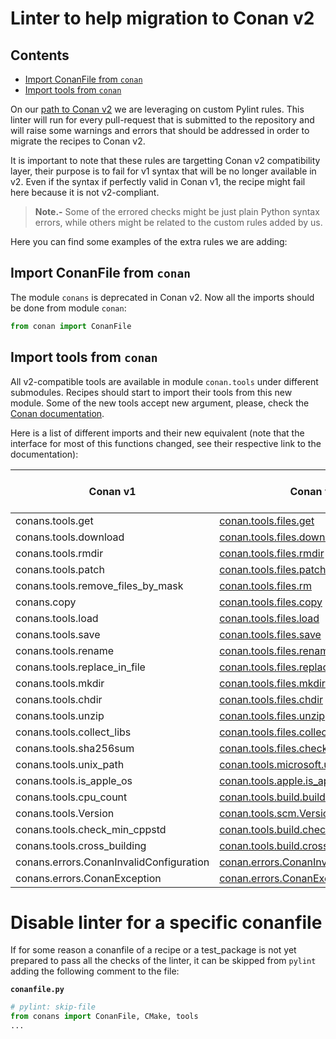 Linter to help migration to Conan v2
====================================

<!-- toc -->
## Contents

  * [Import ConanFile from `conan`](#import-conanfile-from-conan)
  * [Import tools from `conan`](#import-tools-from-conan)<!-- endToc -->

On our [path to Conan v2](v2_roadmap.md) we are leveraging on custom Pylint rules. This
linter will run for every pull-request that is submitted to the repository and will
raise some warnings and errors that should be addressed in order to migrate the
recipes to Conan v2.

It is important to note that these rules are targetting Conan v2 compatibility layer, their
purpose is to fail for v1 syntax that will be no longer available in v2. Even if the syntax
if perfectly valid in Conan v1, the recipe might fail here because it is not v2-compliant.

> **Note.-** Some of the errored checks might be just plain Python syntax errors, while
> others might be related to the custom rules added by us.

Here you can find some examples of the extra rules we are adding:

## Import ConanFile from `conan`

The module `conans` is deprecated in Conan v2. Now all the imports should be done from
module `conan`:

```python
from conan import ConanFile
```

## Import tools from `conan`

All v2-compatible tools are available in module `conan.tools` under different submodules. Recipes
should start to import their tools from this new module. Some of the new tools accept new
argument, please, check the [Conan documentation](https://docs.conan.io/en/latest/reference/conanfile/tools.html).

Here is a list of different imports and their new equivalent (note that the interface for most of this functions changed, see their respective link to the documentation):

| **Conan v1** | **Conan v2** | **Required Conan Version** |
|---|---|---|
| conans.tools.get | [conan.tools.files.get](https://docs.conan.io/en/latest/reference/conanfile/tools/files/downloads.html#conan-tools-files-get) | 1.41.0 |
| conans.tools.download | [conan.tools.files.download](https://docs.conan.io/en/latest/reference/conanfile/tools/files/downloads.html#conan-tools-files-download) | 1.41.0 |
| conans.tools.rmdir | [conan.tools.files.rmdir](https://docs.conan.io/en/latest/reference/conanfile/tools/files/basic.html#conan-tools-files-rmdir) | 1.47.0 |
| conans.tools.patch | [conan.tools.files.patch](https://docs.conan.io/en/latest/reference/tools.html#tools-patch) | 1.35.0 |
| conans.tools.remove_files_by_mask | [conan.tools.files.rm](https://docs.conan.io/en/latest/reference/conanfile/tools/files/basic.html#conan-tools-files-rm) | 1.50.0 |
| conans.copy | [conan.tools.files.copy](https://docs.conan.io/en/latest/reference/conanfile/tools/files/basic.html#conan-tools-files-copy) | 1.46.0 |
| conans.tools.load | [conan.tools.files.load](https://docs.conan.io/en/latest/reference/conanfile/tools/files/basic.html#conan-tools-files-load) | 1.35.0 |
| conans.tools.save | [conan.tools.files.save](https://docs.conan.io/en/latest/reference/conanfile/tools/files/basic.html#conan-tools-files-save) | 1.35.0 |
| conans.tools.rename | [conan.tools.files.rename](https://docs.conan.io/en/latest/reference/conanfile/tools/files/basic.html#conan-tools-files-rename) | 1.37.0 |
| conans.tools.replace_in_file | [conan.tools.files.replace_in_file](https://docs.conan.io/en/latest/reference/conanfile/tools/files/basic.html#conan-tools-files-replace-in-file) | 1.46.0 |
| conans.tools.mkdir | [conan.tools.files.mkdir](https://docs.conan.io/en/latest/reference/conanfile/tools/files/basic.html#conan-tools-files-mkdir) | 1.35.0 |
| conans.tools.chdir | [conan.tools.files.chdir](https://docs.conan.io/en/latest/reference/conanfile/tools/files/basic.html#conan-tools-files-chdir) | 1.40.0 |
| conans.tools.unzip | [conan.tools.files.unzip](https://docs.conan.io/en/latest/reference/conanfile/tools/files/basic.html#conan-tools-files-unzip) | 1.46.0 |
| conans.tools.collect_libs | [conan.tools.files.collect_libs](https://docs.conan.io/en/latest/reference/conanfile/tools/files/basic.html#conan-tools-files-collect-libs) | 1.46.0 |
| conans.tools.sha256sum | [conan.tools.files.check_sha256](https://docs.conan.io/en/latest/reference/conanfile/tools/files/checksum.html#conan-tools-files-check-sha256) | 1.46.0 |
| conans.tools.unix_path | [conan.tools.microsoft.unix_path](https://docs.conan.io/en/latest/reference/conanfile/tools/microsoft.html#conan-tools-microsoft-unix-path) | 1.47.0 |
| conans.tools.is_apple_os | [conan.tools.apple.is_apple_os](https://docs.conan.io/en/latest/reference/conanfile/tools/apple.html#is-apple-os) | 1.51.3 |
| conans.tools.cpu_count | [conan.tools.build.build_jobs](https://docs.conan.io/en/latest/reference/conanfile/tools/build.html#conan-tools-build-build-jobs) | 1.43.0 |
| conans.tools.Version | [conan.tools.scm.Version](https://docs.conan.io/en/latest/reference/conanfile/tools/scm/other.html#version) | 1.46.0 |
| conans.tools.check_min_cppstd | [conan.tools.build.check_min_cppstd](https://docs.conan.io/en/latest/reference/conanfile/tools/build.html#conan-tools-build-check-min-cppstd) | 1.50.0 |
| conans.tools.cross_building | [conan.tools.build.cross_building](https://docs.conan.io/en/latest/reference/conanfile/tools/build.html#conan-tools-build-cross-building) | 1.46.0 |
| conans.errors.ConanInvalidConfiguration | [conan.errors.ConanInvalidConfiguration](https://docs.conan.io/en/latest/migrating_to_2.0/recipes.html#migrating-the-recipes) | 1.47.0 |
| conans.errors.ConanException | [conan.errors.ConanException](https://docs.conan.io/en/latest/migrating_to_2.0/recipes.html#migrating-the-recipes) | 1.47.0 |


# Disable linter for a specific conanfile

If for some reason a conanfile of a recipe or a test_package is not yet prepared to pass
all the checks of the linter, it can be skipped from `pylint` adding the following comment to the file:

**`conanfile.py`**
```python
# pylint: skip-file
from conans import ConanFile, CMake, tools
...
```
